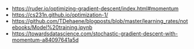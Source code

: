 - https://ruder.io/optimizing-gradient-descent/index.html#momentum
- https://cs231n.github.io/optimization-1/
- https://github.com/TDehaene/blogposts/blob/master/learning_rates/notebooks/Model%20training.ipynb
- https://towardsdatascience.com/stochastic-gradient-descent-with-momentum-a84097641a5d
